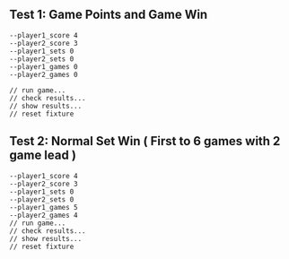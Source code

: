 ## 
## 
## Test 1: Game Points and Game Win
```
--player1_score 4
--player2_score 3
--player1_sets 0
--player2_sets 0
--player1_games 0
--player2_games 0

// run game...
// check results...
// show results...
// reset fixture
```

## Test 2: Normal Set Win ( First to 6 games with 2 game lead )
```
--player1_score 4
--player2_score 3
--player1_sets 0
--player2_sets 0
--player1_games 5
--player2_games 4
// run game...
// check results...
// show results...
// reset fixture
```

